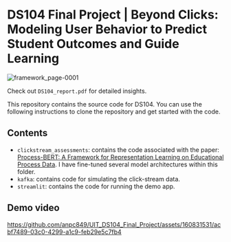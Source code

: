 # DS104 Final Project | Beyond Clicks: Modeling User Behavior to Predict Student Outcomes and Guide Learning
![framework_page-0001](https://github.com/anpc849/UIT_DS104_Final_Project/assets/160831531/d07403a6-7b25-483e-aa93-dab2dc2a705e)


Check out `DS104_report.pdf` for detailed insights.	

This repository contains the source code for DS104. You can use the following instructions to clone the repository and get started with the code.

## Contents
* `clickstream_assessments`: contains the code associated with the paper: [Process-BERT: A Framework for Representation Learning on Educational Process Data](https://arxiv.org/abs/2204.13607). I have fine-tuned several model architectures within this folder.
* `kafka`: contains code for simulating the click-stream data.
* `streamlit`: contains the code for running the demo app.
## Demo video
https://github.com/anpc849/UIT_DS104_Final_Project/assets/160831531/acbf7489-03c0-4299-a1c9-feb29e5c7fb4
